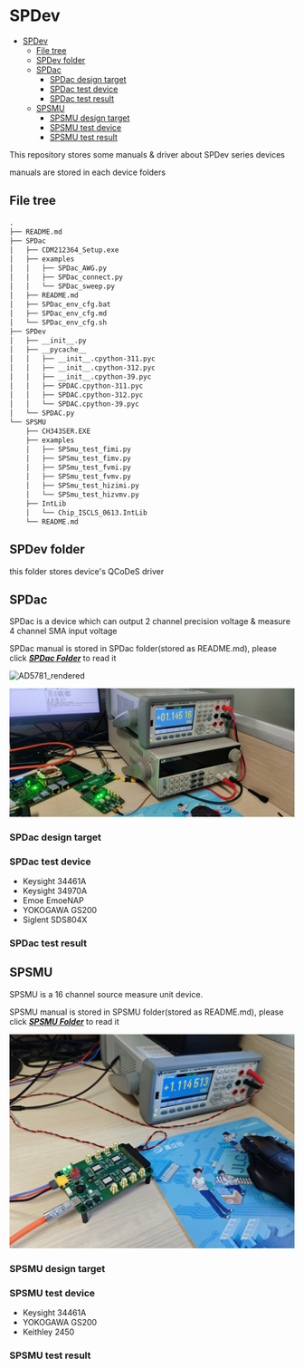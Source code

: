 # SPDev

- [SPDev](#spdev)
  - [File tree](#file-tree)
  - [SPDev folder](#spdev-folder)
  - [SPDac](#spdac)
    - [SPDac design target](#spdac-design-target)
    - [SPDac test device](#spdac-test-device)
    - [SPDac test result](#spdac-test-result)
  - [SPSMU](#spsmu)
    - [SPSMU design target](#spsmu-design-target)
    - [SPSMU test device](#spsmu-test-device)
    - [SPSMU test result](#spsmu-test-result)

This repository stores some manuals & driver about SPDev series devices 

manuals are stored in each device folders

## File tree

    .
    ├── README.md
    ├── SPDac
    │   ├── CDM212364_Setup.exe
    │   ├── examples
    │   │   ├── SPDac_AWG.py
    │   │   ├── SPDac_connect.py
    │   │   └── SPDac_sweep.py
    │   ├── README.md
    │   ├── SPDac_env_cfg.bat
    │   ├── SPDac_env_cfg.md
    │   └── SPDac_env_cfg.sh
    ├── SPDev
    │   ├── __init__.py
    │   ├── __pycache__
    │   │   ├── __init__.cpython-311.pyc
    │   │   ├── __init__.cpython-312.pyc
    │   │   ├── __init__.cpython-39.pyc
    │   │   ├── SPDAC.cpython-311.pyc
    │   │   ├── SPDAC.cpython-312.pyc
    │   │   └── SPDAC.cpython-39.pyc
    │   └── SPDAC.py
    └── SPSMU
        ├── CH343SER.EXE
        ├── examples
        │   ├── SPSmu_test_fimi.py
        │   ├── SPSmu_test_fimv.py
        │   ├── SPSmu_test_fvmi.py
        │   ├── SPSmu_test_fvmv.py
        │   ├── SPSmu_test_hizimi.py
        │   └── SPSmu_test_hizvmv.py
        ├── IntLib
        │   └── Chip_ISCLS_0613.IntLib
        └── README.md

## SPDev folder

this folder stores device's QCoDeS driver

## SPDac

SPDac is a device which can output 2 channel precision voltage & measure 4 channel SMA input voltage

SPDac manual is stored in SPDac folder(stored as README.md), please click [***SPDac Folder***](./SPDac) to read it

![AD5781_rendered](./assets/AD5781_rendered.png "SPDac渲染图")

![SPDac_sys_test](./assets/SPDac_sys_test.jpg "SPDac系统实物测试图")

### SPDac design target

### SPDac test device

- Keysight 34461A
- Keysight 34970A
- Emoe EmoeNAP
- YOKOGAWA GS200
- Siglent SDS804X

### SPDac test result

## SPSMU

SPSMU is a 16 channel source measure unit device.

SPSMU manual is stored in SPSMU folder(stored as README.md), please click [***SPSMU Folder***](./SPSMU) to read it

<!-- ![AD5522.21](./assets/AD5781.21.png "SPSMU渲染图") -->

![SPSMU_sys_test](./assets/SPSMU_sys_test.jpg "SPSMU实物测试图")

### SPSMU design target

### SPSMU test device

- Keysight 34461A
- YOKOGAWA GS200
- Keithley 2450

### SPSMU test result